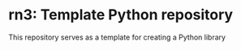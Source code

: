 # rn3: Template Python repository

This repository serves as a template for creating a Python library
